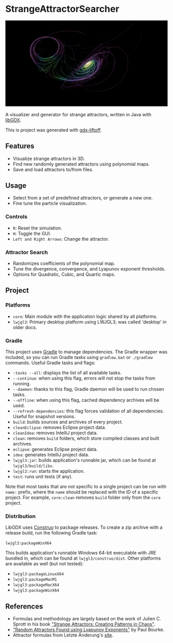 # StrangeAttractorSearcher

![SA1](./docs/strange-attractor.png)

A visualizer and generator for strange attractors, written in Java with [libGDX](https://libgdx.com/).

This is project was generated with [gdx-liftoff](https://github.com/libgdx/gdx-liftoff).

## Features

- Visualize strange attractors in 3D.
- Find new randomly generated attractors using polynomial maps.
- Save and load attractors to/from files.

## Usage

- Select from a set of predefined attractors, or generate a new one.
- Fine tune the particle visualization.

### Controls

- `R`: Reset the simulation.
- `H`: Toggle the GUI.
- `Left and Right Arrows`: Change the attractor.

### Attractor Search

- Randomizes coefficients of the polynomial map.
- Tune the divergence, convergence, and Lyapunov exponent thresholds.
- Options for Quadratic, Cubic, and Quartic maps.

## Project

### Platforms

- `core`: Main module with the application logic shared by all platforms.
- `lwjgl3`: Primary desktop platform using LWJGL3; was called 'desktop' in older docs.

### Gradle

This project uses [Gradle](https://gradle.org/) to manage dependencies.
The Gradle wrapper was included, so you can run Gradle tasks using `gradlew.bat` or `./gradlew` commands.
Useful Gradle tasks and flags:

- `:tasks --all`: displays the list of all available tasks.
- `--continue`: when using this flag, errors will not stop the tasks from running.
- `--daemon`: thanks to this flag, Gradle daemon will be used to run chosen tasks.
- `--offline`: when using this flag, cached dependency archives will be used.
- `--refresh-dependencies`: this flag forces validation of all dependencies. Useful for snapshot versions.
- `build`: builds sources and archives of every project.
- `cleanEclipse`: removes Eclipse project data.
- `cleanIdea`: removes IntelliJ project data.
- `clean`: removes `build` folders, which store compiled classes and built archives.
- `eclipse`: generates Eclipse project data.
- `idea`: generates IntelliJ project data.
- `lwjgl3:jar`: builds application's runnable jar, which can be found at `lwjgl3/build/libs`.
- `lwjgl3:run`: starts the application.
- `test`: runs unit tests (if any).

Note that most tasks that are not specific to a single project can be run with `name:` prefix, where the `name` should be replaced with the ID of a specific project.
For example, `core:clean` removes `build` folder only from the `core` project.


### Distribution

LibGDX uses [Construo](https://github.com/fourlastor-alexandria/construo) to package releases.
To create a zip archive with a release build, run the following Gradle task:

`lwjgl3:packageWinX64`

This builds application's runnable Windows 64-bit executable with JRE bundled in, which can be found at `lwjgl3/construo/dist`. Other platforms are available as well (but not tested):

- `lwjgl3:packageLinuxX64`
- `lwjgl3:packageMacM1`
- `lwjgl3:packageMacX64`
- `lwjgl3:packageWinX64`

## References

- Formulas and methodology are largely based on the work of Julien C. Sprott in his book ["Strange Attractors: Creating Patterns in Chaos"](https://sprott.physics.wisc.edu/fractals/booktext/SABOOK.PDF).
- ["Random Attractors Found using Lyapunov Exponents"](https://paulbourke.net/fractals/lyapunov/) by Paul Bourke.
- Attractor formulas from Letzte Änderung's [site](http://www.3d-meier.de/tut19/Seite0.html).
